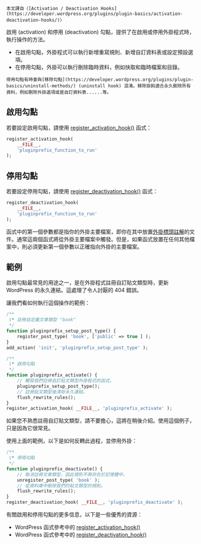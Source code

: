 ``` Block:InfoCallout
本文譯自〈[Activation / Deactivation Hooks](https://developer.wordpress.org/plugins/plugin-basics/activation-deactivation-hooks/)〉
```

啟用 (activation) 和停用 (deactivation) 勾點，提供了在啟用或停用外掛程式時，執行操作的方法。

* 在啟用勾點，外掛程式可以執行新增重寫規則、新增自訂資料表或設定預設選項。
* 在停用勾點，外掛可以執行刪除臨時資料，例如快取和臨時檔案和目錄。

```Block:InfoCallout
停用勾點有時會與[移除勾點](https://developer.wordpress.org/plugins/plugin-basics/uninstall-methods/) (uninstall hook) 混淆。移除掛鉤適合永久刪除所有資料，例如刪除外掛選項或是自訂資料表......等。
```

啟用勾點
----

若要設定啟用勾點，請使用 [register_activation_hook()](https://developer.wordpress.org/reference/functions/register_activation_hook/) 函式：

``` PHP
register_activation_hook(
	__FILE__,
	'pluginprefix_function_to_run'
);
```

停用勾點
----

若要設定停用勾點，請使用 [register_deactivation_hook()](https://developer.wordpress.org/reference/functions/register_deactivation_hook/) 函式：

```PHP
register_deactivation_hook(
	__FILE__,
	'pluginprefix_function_to_run'
);
```

函式中的第一個參數都是指你的外掛主要檔案，即你在其中放置[外掛標頭註解](https://developer.wordpress.org/plugins/the-basics/header-requirements/)的文件。通常這兩個函式將從外掛主要檔案中觸發。但是，如果函式放置在任何其他檔案中，則必須更新第一個參數以正確指向外掛的主要檔案。

範例
--

啟用勾點最常見的用途之一，是在外掛程式註冊自訂貼文類型時，更新 WordPress 的永久連結。這處理了令人討厭的 404 錯誤。

讓我們看如何執行這個操作的範例：

``` PHP
/**
 \* 註冊自定義文章類型 "book" 
 */
function pluginprefix_setup_post_type() {
	register_post_type( 'book', ['public' => true ] ); 
} 
add_action( 'init', 'pluginprefix_setup_post_type' );
```

``` PHP
/**
 \* 啟用勾點
 */
function pluginprefix_activate() { 
	// 觸發我們註冊自訂貼文類型外掛程式的函式。
	pluginprefix_setup_post_type(); 
	// 註冊貼文類型後清除永久連結。
	flush_rewrite_rules(); 
}
register_activation_hook( __FILE__, 'pluginprefix_activate' );
```

如果您不熟悉註冊自訂貼文類型，請不要擔心，這將在稍後介紹。使用這個例子，只是因為它很常見。

使用上面的範例，以下是如何反轉此過程，並停用外掛：

``` PHP
/**
 \* 停用勾點
 */
function pluginprefix_deactivate() {
	// 取消註冊文章類型，因此規則不再存在於記憶體中。
	unregister_post_type( 'book' );
	// 從資料庫中刪除我們的貼文類型的規則。
	flush_rewrite_rules();
}
register_deactivation_hook( __FILE__, 'pluginprefix_deactivate' );
```

有關啟用和停用勾點的更多信息，以下是一些優秀的資源：

* WordPress 函式參考中的 [register_activation_hook()](https://developer.wordpress.org/reference/functions/register_activation_hook/)
* WordPress 函式參考中的 [register_deactivation_hook()](https://developer.wordpress.org/reference/functions/register_deactivation_hook/)
